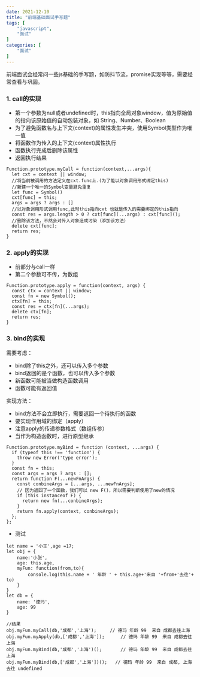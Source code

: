 ```yaml
---
date: 2021-12-10
title: "前端基础面试手写题"
tags: [
    "javascript",
    "面试"
]
categories: [
    "面试"
]
---
```



前端面试会经常问一些js基础的手写题，如防抖节流，promise实现等等，需要经常查看与巩固。
<!--more-->

### 1. call的实现
- 第一个参数为null或者undefined时，this指向全局对象window，值为原始值的指向该原始值的自动包装对象，如 String、Number、Boolean
- 为了避免函数名与上下文(context)的属性发生冲突，使用Symbol类型作为唯一值
- 将函数作为传入的上下文(context)属性执行
- 函数执行完成后删除该属性
- 返回执行结果

```
Function.prototype.myCall = function(context,...args){
  let cxt = context || window;
  //将当前被调用的方法定义在cxt.func上.(为了能以对象调用形式绑定this)
  //新建一个唯一的Symbol变量避免重复
  let func = Symbol() 
  cxt[func] = this;
  args = args ? args : []
  //以对象调用形式调用func,此时this指向cxt 也就是传入的需要绑定的this指向
  const res = args.length > 0 ? cxt[func](...args) : cxt[func]();
  //删除该方法，不然会对传入对象造成污染（添加该方法）
  delete cxt[func];
  return res;
}
```

### 2. apply的实现
- 前部分与call一样
- 第二个参数可不传，为数组

```
Function.prototype.apply = function(context, args) {
  const ctx = context || window;
  const fn = new Symbol();
  ctx[fn] = this;
  const res = ctx[fn](...args);
  delete ctx[fn];
  return res;
}
```

### 3. bind的实现
需要考虑：

- bind除了this之外，还可以传入多个参数
- bind返回的是个函数，也可以传入多个参数
- 新函数可能被当做构造函数调用
- 函数可能有返回值

实现方法：

- bind方法不会立即执行，需要返回一个待执行的函数
- 要实现作用域的绑定（apply）
- 注意apply的传递参数格式（数组传参）
- 当作为构造函数时，进行原型继承

```
Function.prototype.myBind = function (context, ...args) {
  if (typeof this !== 'function') {
    throw new Error('type error');
  }
  const fn = this;
  const args = args ? args : [];
  return function F(...newFnArgs) {
    const conbineArgs = [...args, ...newFnArgs];
    // 因为返回了一个函数，我们可以 new F()，所以需要判断使用了new的情况
    if (this instanceof F) {
      return new fn(...conbineArgs);
    }
    return fn.apply(context, conbineArgs);
  };
};
```
- 测试

```
let name = '小王',age =17;
let obj = {
    name:'小张',
    age: this.age,
    myFun: function(from,to){
        console.log(this.name + ' 年龄 ' + this.age+'来自 '+from+'去往'+ to)
    }
}
let db = {
    name: '德玛',
    age: 99
}

//结果
obj.myFun.myCall(db,'成都','上海');     // 德玛 年龄 99  来自 成都去往上海
obj.myFun.myApply(db,['成都','上海']);      // 德玛 年龄 99  来自 成都去往上海
obj.myFun.myBind(db,'成都','上海')();       // 德玛 年龄 99  来自 成都去往上海
obj.myFun.myBind(db,['成都','上海'])();   // 德玛 年龄 99  来自 成都, 上海去往 undefined
```